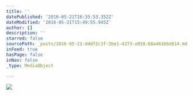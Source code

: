 ```yaml
---
title: ''
datePublished: '2016-05-21T16:35:53.352Z'
dateModified: '2016-05-21T15:49:55.945Z'
author: []
description: ''
starred: false
sourcePath: _posts/2016-05-21-dddf2c3f-2be1-4273-a918-68a46166d614.md
inFeed: true
hasPage: false
inNav: false
_type: MediaObject

---
```

![](https://the-grid-user-content.s3-us-west-2.amazonaws.com/ad29f47e-5038-4644-815f-5b84490f1a95.jpg)
